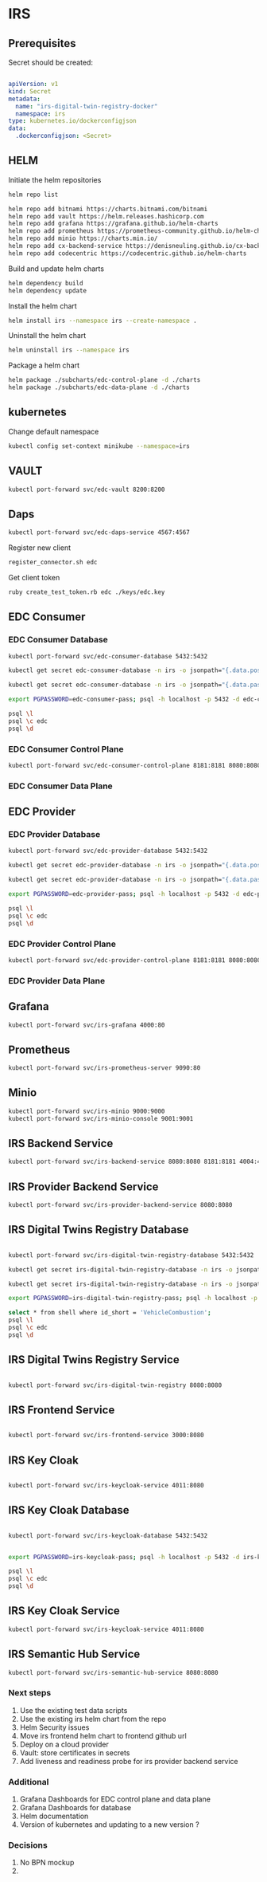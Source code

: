 # IRS

## Prerequisites

Secret should be created:

``` yaml

apiVersion: v1
kind: Secret
metadata:
  name: "irs-digital-twin-registry-docker"
  namespace: irs
type: kubernetes.io/dockerconfigjson
data:
  .dockerconfigjson: <Secret>

```

## HELM

Initiate the helm repositories

``` bash
helm repo list

helm repo add bitnami https://charts.bitnami.com/bitnami
helm repo add vault https://helm.releases.hashicorp.com
helm repo add grafana https://grafana.github.io/helm-charts
helm repo add prometheus https://prometheus-community.github.io/helm-charts
helm repo add minio https://charts.min.io/
helm repo add cx-backend-service https://denisneuling.github.io/cx-backend-service
helm repo add codecentric https://codecentric.github.io/helm-charts

```

Build and update helm charts

``` bash
helm dependency build
helm dependency update
```

Install the helm chart

``` bash
helm install irs --namespace irs --create-namespace .
```

Uninstall the helm chart

``` bash
helm uninstall irs --namespace irs
```

Package a helm chart

``` bash
helm package ./subcharts/edc-control-plane -d ./charts
helm package ./subcharts/edc-data-plane -d ./charts

```

## kubernetes

Change default namespace

``` bash
kubectl config set-context minikube --namespace=irs
```

## VAULT

``` bash
kubectl port-forward svc/edc-vault 8200:8200
```

## Daps

``` bash
kubectl port-forward svc/edc-daps-service 4567:4567
```

Register new client

``` bash
register_connector.sh edc
```

Get client token

``` bash
ruby create_test_token.rb edc ./keys/edc.key
```

## EDC Consumer

### EDC Consumer Database

``` bash
kubectl port-forward svc/edc-consumer-database 5432:5432

kubectl get secret edc-consumer-database -n irs -o jsonpath="{.data.postgres-password}" | base64 -d

kubectl get secret edc-consumer-database -n irs -o jsonpath="{.data.password}" | base64 -d

export PGPASSWORD=edc-consumer-pass; psql -h localhost -p 5432 -d edc-consumer -U edc-consumer-user

psql \l
psql \c edc
psql \d

```

### EDC Consumer Control Plane

``` bash
kubectl port-forward svc/edc-consumer-control-plane 8181:8181 8080:8080
```

### EDC Consumer Data Plane

## EDC Provider

### EDC Provider Database

``` bash
kubectl port-forward svc/edc-provider-database 5432:5432

kubectl get secret edc-provider-database -n irs -o jsonpath="{.data.postgres-password}" | base64 -d

kubectl get secret edc-provider-database -n irs -o jsonpath="{.data.password}" | base64 -d

export PGPASSWORD=edc-provider-pass; psql -h localhost -p 5432 -d edc-provider -U edc-provider-user

psql \l
psql \c edc
psql \d

```

### EDC Provider Control Plane

``` bash
kubectl port-forward svc/edc-provider-control-plane 8181:8181 8080:8080
```

### EDC Provider Data Plane

## Grafana

``` bash
kubectl port-forward svc/irs-grafana 4000:80
```

## Prometheus

``` bash
kubectl port-forward svc/irs-prometheus-server 9090:80
```

## Minio

``` bash
kubectl port-forward svc/irs-minio 9000:9000
kubectl port-forward svc/irs-minio-console 9001:9001
```

## IRS Backend Service

``` bash
kubectl port-forward svc/irs-backend-service 8080:8080 8181:8181 4004:4004
```

## IRS Provider Backend Service

``` bash
kubectl port-forward svc/irs-provider-backend-service 8080:8080
```

## IRS Digital Twins Registry Database

``` bash

kubectl port-forward svc/irs-digital-twin-registry-database 5432:5432

kubectl get secret irs-digital-twin-registry-database -n irs -o jsonpath="{.data.postgres-password}" | base64 -d

kubectl get secret irs-digital-twin-registry-database -n irs -o jsonpath="{.data.password}" | base64 -d

export PGPASSWORD=irs-digital-twin-registry-pass; psql -h localhost -p 5432 -d irs-digital-twin-registry -U irs-digital-twin-registry-user

select * from shell where id_short = 'VehicleCombustion';
psql \l
psql \c edc
psql \d
```

## IRS Digital Twins Registry Service

``` bash

kubectl port-forward svc/irs-digital-twin-registry 8080:8080
```

## IRS Frontend Service

``` bash

kubectl port-forward svc/irs-frontend-service 3000:8080
```

## IRS Key Cloak

``` bash

kubectl port-forward svc/irs-keycloak-service 4011:8080
```

## IRS Key Cloak Database

``` bash

kubectl port-forward svc/irs-keycloak-database 5432:5432


export PGPASSWORD=irs-keycloak-pass; psql -h localhost -p 5432 -d irs-keycloak -U irs-keycloak-user

psql \l
psql \c edc
psql \d
```

## IRS Key Cloak Service

``` bash
kubectl port-forward svc/irs-keycloak-service 4011:8080
```

## IRS Semantic Hub Service

``` bash
kubectl port-forward svc/irs-semantic-hub-service 8080:8080
```

### Next steps

1. Use the existing test data scripts
2. Use the existing irs helm chart from the repo
3. Helm Security issues
4. Move irs frontend helm chart to frontend github url
5. Deploy on a cloud provider
6. Vault: store certificates in secrets
7. Add liveness and readiness probe for irs provider backend service

### Additional

1. Grafana Dashboards for EDC control plane and data plane
2. Grafana Dashboards for database
3. Helm documentation
4. Version of kubernetes and updating to a new version ?

### Decisions

1. No BPN mockup
2. 
